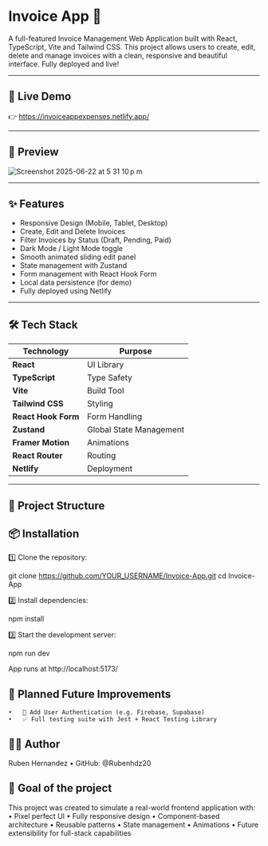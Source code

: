 # Invoice App 💸

A full-featured Invoice Management Web Application built with React, TypeScript, Vite and Tailwind CSS. This project allows users to create, edit, delete and manage invoices with a clean, responsive and beautiful interface. Fully deployed and live!

---

## 🚀 Live Demo

👉 https://invoiceappexpenses.netlify.app/

---

## 📸 Preview

![Screenshot 2025-06-22 at 5 31 10 p m](https://github.com/user-attachments/assets/b67d011b-6d5c-4cf5-9b8d-536c71e97685)


---

## ✨ Features

- Responsive Design (Mobile, Tablet, Desktop)
- Create, Edit and Delete Invoices
- Filter Invoices by Status (Draft, Pending, Paid)
- Dark Mode / Light Mode toggle
- Smooth animated sliding edit panel
- State management with Zustand
- Form management with React Hook Form
- Local data persistence (for demo)
- Fully deployed using Netlify

---

## 🛠 Tech Stack

| Technology | Purpose |
| ----------- | ------- |
| **React** | UI Library |
| **TypeScript** | Type Safety |
| **Vite** | Build Tool |
| **Tailwind CSS** | Styling |
| **React Hook Form** | Form Handling |
| **Zustand** | Global State Management |
| **Framer Motion** | Animations |
| **React Router** | Routing |
| **Netlify** | Deployment |

---

## 📂 Project Structure



## 📦 Installation

1️⃣ Clone the repository:

git clone https://github.com/YOUR_USERNAME/Invoice-App.git
cd Invoice-App

2️⃣ Install dependencies:

npm install

3️⃣ Start the development server:

npm run dev

App runs at http://localhost:5173/

## 🚧 Planned Future Improvements
	•	🔐 Add User Authentication (e.g. Firebase, Supabase)
	•	✅ Full testing suite with Jest + React Testing Library

## 🙋‍♂️ Author

Ruben Hernandez
	•	GitHub: @Rubenhdz20

## 🏁 Goal of the project

This project was created to simulate a real-world frontend application with:
	•	Pixel perfect UI
	•	Fully responsive design
	•	Component-based architecture
	•	Reusable patterns
	•	State management
	•	Animations
	•	Future extensibility for full-stack capabilities
